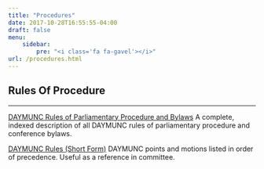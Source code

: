 ```yaml
---
title: "Procedures"
date: 2017-10-28T16:55:55-04:00
draft: false
menu:
    sidebar:
        pre: "<i class='fa fa-gavel'></i>"
url: /procedures.html
---
```


## Rules Of Procedure
---
[DAYMUNC Rules of Parliamentary Procedure and Bylaws](resources/rules_of_procedure.pdf)
A complete, indexed description of all DAYMUNC rules of parliamentary procedure and conference bylaws.

[DAYMUNC Rules (Short Form)](resources/shortform.pdf)
DAYMUNC points and motions listed in order of precedence. Useful as a reference in committee.

